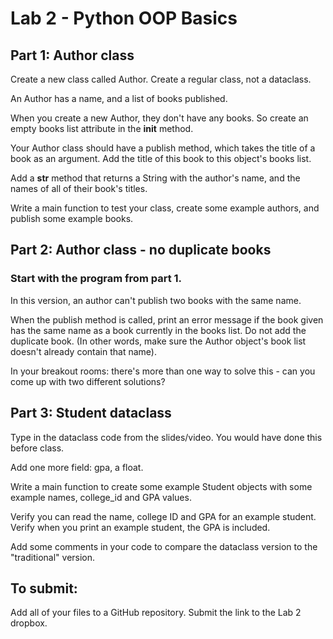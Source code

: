 # Lab 2 - Python OOP Basics


## Part 1: Author class

Create a new class called Author.  Create a regular class, not a dataclass.

An Author has a name, and a list of books published.

When you create a new Author, they don't have any books. So create an empty books list attribute in the __init__ method.

Your Author class should have a publish method, which takes the title of a book as an argument. Add the title of this book to this object's books list.

Add a __str__ method that returns a String with the author's name, and the names of all of their book's titles.

Write a main function to test your class, create some example authors, and publish some example books.

## Part 2: Author class - no duplicate books

### Start with the program from part 1.

In this version, an author can't publish two books with the same name.

When the publish method is called, print an error message if the book given has the same name as a book currently in the books list. Do not add the duplicate book. (In other words, make sure the Author object's book list doesn't already contain that name).  

In your breakout rooms: there's more than one way to solve this - can you come up with two different solutions?

## Part 3: Student dataclass

Type in the dataclass code from the slides/video. You would have done this before class.

Add one more field: gpa, a float.

Write a main function to create some example Student objects with some example names, college_id and GPA values. 

Verify you can read the name, college ID and GPA for an example student.  Verify when you print an example student, the GPA is included. 

Add some comments in your code to compare the dataclass version to the "traditional" version.

## To submit:

Add all of your files to a GitHub repository. Submit the link to the Lab 2 dropbox. 